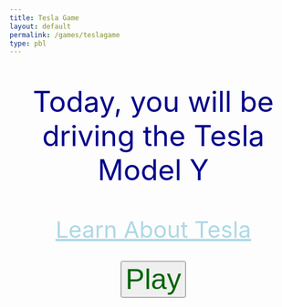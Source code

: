 ```yaml
---
title: Tesla Game
layout: default
permalink: /games/teslagame
type: pbl
---
```


<p style="text-align: center; font-size: 50px; color: darkblue;">Today, you will be driving the Tesla Model Y</p>
<div style="text-align:center;">
  <a style="font-size: 40px; color: lightblue; display:inline-block; width:100%;" href="https://firestorm0986.github.io/frontend-proj/tesla">Learn About Tesla</a>
</div>
<br>
<div style="text-align:center;">

<button style="text-align: center; font-size: 50px; color: darkgreen;" id="playButton">Play</button>

<div id="gridContainer" style="display: none;">
  <div class="grid-cell"></div>
  <div class="grid-cell"></div>
  <div id="parkHere" style="color: white;" class="grid-cell">Park Here</div>
  <div class="grid-cell"></div>
  <div class="grid-cell"></div>
  <div class="grid-cell"></div>
  <div class="grid-cell"></div>
  <div class="grid-cell"></div>
  <div class="grid-cell"></div>
</div>
<img id="draggableImage" src="https://firestorm0986.github.io/frontend-proj/images/teslacar.webp" draggable="true" style="display: none;">
<div id="question" style="display: none;">
  <p style="text-align: center; font-size: 30px; color: darkblue;">How long will it take to charge the Tesla Model Y?</p>
  <br>
<form>
  <label style="width: 50px; height: 50px; margin: 0 auto; color: blue;" for="input">Enter your prediction (in minutes): </label>
  <br>
  <input type="number" id="input" name="input" style="margin-bottom: 20px;">
  <br>
  <button type="submit" id="submitButton" style="text-align: center; font-size: 25px; color: lightblue; display: none; margin: 20px auto 0;">Submit</button>
  <br>
  <a id="Info" style="font-size: 40px; color: lightblue; display:inline-block; width:100%; display: none;" href="{{site.baseurl}}/info/charge">Get information about charging times</a>
</form>
</div>

<style>
  #gridContainer {
    display: grid;
    grid-template-columns: repeat(3, 1fr);
    grid-template-rows: repeat(3, 1fr);
    width: 666px;
    height: 666px;
    background-color: black;
    margin: 0 auto;
  }

  .grid-cell {
    border: 1px solid white;
    width: 222px;
    height: 222px;
  }

  #draggableImage {
    width: 200px;
    height: 200px;
    margin: 0 auto;
  }
</style>

<script>
  const playButton = document.getElementById("playButton");
  const gridContainer = document.getElementById("gridContainer");
  const draggableImage = document.getElementById("draggableImage");
  const question = document.getElementById("question");
  const parkHere = document.getElementById("parkHere");

  playButton.addEventListener("click", function() {
    gridContainer.style.display = "grid";
    draggableImage.style.display = "block";
  });

  draggableImage.addEventListener("dragstart", function(event) {
    event.dataTransfer.setData("text", event.target.id);
  });

  parkHere.addEventListener("dragover", function(event) {
    event.preventDefault();
  });
parkHere.addEventListener("drop", function(event) {
  event.preventDefault();
  const data = event.dataTransfer.getData("text");
  event.target.appendChild(document.getElementById(data));
  question.style.display = "block";
  const percentage_list = [
    {"00": "455"},
    {"10": "409"},
    {"20": "364"},
    {"30": "318"},
    {"40": "273"},
    {"50": "227"},
    {"60": "182"},
    {"70": "136"},
    {"80": "91"},
    {"90": "45"}
  ];
  const randomIndex = Math.floor(Math.random() * percentage_list.length);
  const randomKey = Object.keys(percentage_list[randomIndex])[0];
  let randomPercentage;
  if (randomKey === "00") {
    randomPercentage = "0";
    ans = 455;
  } else if (randomKey === "10") {
    randomPercentage = randomKey;
    ans = 409;
  } else if (randomKey === "20") {
    randomPercentage = randomKey;
    ans = 364;
  } else if (randomKey === "30") {
    randomPercentage = randomKey;
    ans = 318;
  } else if (randomKey === "40") {
    randomPercentage = randomKey;
    ans = 273;
  } else if (randomKey === "50") {
    randomPercentage = randomKey;
    ans = 227;
  } else if (randomKey === "60") {
    randomPercentage = randomKey;
    ans = 182;
  } else if (randomKey === "70") {
    randomPercentage = randomKey;
    ans = 136;
  } else if (randomKey === "80") {
    randomPercentage = randomKey;
    ans = 91;
  } else if (randomKey === "90") {
    randomPercentage = randomKey;
    ans = 45;
  }
  const message = document.createElement("p");
  message.textContent = "The car is at " + randomPercentage + "%";
  question.insertBefore(message, question.firstChild);
  });

  const submitButton = document.getElementById("submitButton");
  submitButton.style.display = "block";
  submitButton.addEventListener("click", function(event) {
    event.preventDefault();
    const input = parseInt(document.getElementById("input").value);
    if (isNaN(input)) {
      alert("Please enter a valid number.");
      message.textContent = "Please enter a number";
      return;
    }
    const score = 1000 - Math.abs(ans - input);
    const scoreText = document.createElement("p");
    scoreText.textContent = "You scored: " + score + " points, the best score you can get is 1000";
    submitButton.parentNode.insertBefore(scoreText, submitButton.nextSibling);
    submitButton.style.display = "none";
    const Info = document.getElementById("Info");
    Info.style.display = "block";
  });
</script>
</div>

